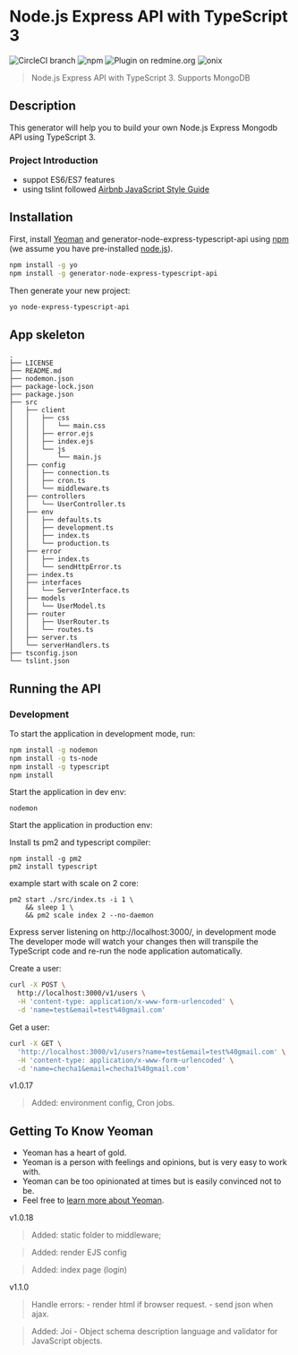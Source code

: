 # Node.js Express API with TypeScript 3


![CircleCI branch](https://img.shields.io/circleci/project/github/RedSparr0w/node-csgo-parser/master.svg?style=flat-square)
![npm](https://img.shields.io/npm/dm/localeval.svg?style=flat-square)
![Plugin on redmine.org](https://img.shields.io/redmine/plugin/stars/redmine_xlsx_format_issue_exporter.svg?style=flat-square)
![onix](https://img.shields.io/badge/onix-systems-blue.svg)

> Node.js Express API with TypeScript 3. Supports MongoDB

## Description
This generator will help you to build your own Node.js Express Mongodb API using TypeScript 3.

### Project Introduction
- suppot ES6/ES7 features
- using tslint followed [Airbnb JavaScript Style Guide](https://github.com/airbnb/javascript)

## Installation

First, install [Yeoman](http://yeoman.io) and generator-node-express-typescript-api using [npm](https://www.npmjs.com/) (we assume you have pre-installed [node.js](https://nodejs.org/)).

```bash
npm install -g yo
npm install -g generator-node-express-typescript-api
```

Then generate your new project:

```bash
yo node-express-typescript-api
```
## App skeleton
```
.
├── LICENSE
├── README.md
├── nodemon.json
├── package-lock.json
├── package.json
├── src
│   ├── client
│   │   ├── css
│   │   │   └── main.css
│   │   ├── error.ejs
│   │   ├── index.ejs
│   │   └── js
│   │       └── main.js
│   ├── config
│   │   ├── connection.ts
│   │   ├── cron.ts
│   │   └── middleware.ts
│   ├── controllers
│   │   └── UserController.ts
│   ├── env
│   │   ├── defaults.ts
│   │   ├── development.ts
│   │   ├── index.ts
│   │   └── production.ts
│   ├── error
│   │   ├── index.ts
│   │   └── sendHttpError.ts
│   ├── index.ts
│   ├── interfaces
│   │   └── ServerInterface.ts
│   ├── models
│   │   └── UserModel.ts
│   ├── router
│   │   ├── UserRouter.ts
│   │   └── routes.ts
│   ├── server.ts
│   └── serverHandlers.ts
├── tsconfig.json
└── tslint.json
```
## Running the API
### Development
To start the application in development mode, run:

```bash
npm install -g nodemon
npm install -g ts-node
npm install -g typescript
npm install
```

Start the application in dev env:
```
nodemon
```
Start the application in production env:

Install ts pm2 and typescript compiler:
```
npm install -g pm2
pm2 install typescript
```

example start with scale on 2 core:
```
pm2 start ./src/index.ts -i 1 \
    && sleep 1 \
    && pm2 scale index 2 --no-daemon
```

Express server listening on http://localhost:3000/, in development mode
The developer mode will watch your changes then will transpile the TypeScript code and re-run the node application automatically.

Create a user:

```bash
curl -X POST \
  http://localhost:3000/v1/users \
  -H 'content-type: application/x-www-form-urlencoded' \
  -d 'name=test&email=test%40gmail.com'
```

Get a user:

```bash
curl -X GET \
  'http://localhost:3000/v1/users?name=test&email=test%40gmail.com' \
  -H 'content-type: application/x-www-form-urlencoded' \
  -d 'name=checha1&email=checha1%40gmail.com'
```

v1.0.17
>Added: environment config, Cron jobs.

## Getting To Know Yeoman

 * Yeoman has a heart of gold.
 * Yeoman is a person with feelings and opinions, but is very easy to work with.
 * Yeoman can be too opinionated at times but is easily convinced not to be.
 * Feel free to [learn more about Yeoman](http://yeoman.io/).

[travis-image]: https://travis-ci.org/caiobsouza/generator-ts-node-api.svg?branch=master
[travis-url]: https://travis-ci.org/caiobsouza/generator-ts-node-api

v1.0.18
> Added: static folder to middleware;

> Added: render EJS config

> Added: index page (login)

v1.1.0

> Handle errors:
    - render html if browser request.
    - send json when ajax.

> Added: Joi
    - Object schema description language and validator for JavaScript objects.
